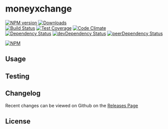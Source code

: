 # moneyxchange 
[![NPM version](https://badge.fury.io/js/moneyxchange.svg)](http://badge.fury.io/js/moneyxchange) [![Downloads](http://img.shields.io/npm/dm/moneyxchange.svg)](http://badge.fury.io/js/moneyxchange)   
[![Build Status](https://travis-ci.org//moneyxchange.svg?branch=master)](https://travis-ci.org//moneyxchange) [![Test Coverage](https://codeclimate.com/github//moneyxchange/badges/coverage.svg)](https://codeclimate.com/github//moneyxchange) [![Code Climate](https://codeclimate.com/github//moneyxchange/badges/gpa.svg)](https://codeclimate.com/github//moneyxchange)   
[![Dependency Status](https://david-dm.org//moneyxchange.svg)](https://david-dm.org//moneyxchange) [![devDependency Status](https://david-dm.org//moneyxchange/dev-status.svg)](https://david-dm.org//moneyxchange#info=devDependencies) [![peerDependency Status](https://david-dm.org//moneyxchange/peer-status.svg)](https://david-dm.org//moneyxchange#info=peerDependencies)    


> 

[![NPM](https://nodei.co/npm/moneyxchange.png?downloads=true&downloadRank=true&stars=true)](https://nodei.co/npm/moneyxchange)

## Usage


## Testing


## Changelog

Recent changes can be viewed on Github on the [Releases Page](https://github.com//moneyxchange/releases)

## License


